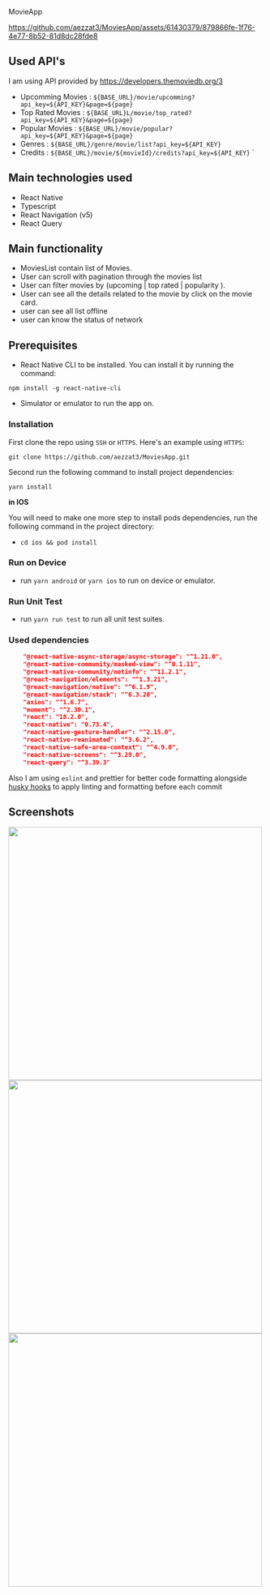 MovieApp

https://github.com/aezzat3/MoviesApp/assets/61430379/879866fe-1f76-4e77-8b52-81d8dc28fde8

## Used API's

I am using API provided by
https://developers.themoviedb.org/3

 - Upcomming Movies  : `${BASE_URL}/movie/upcomming?api_key=${API_KEY}&page=${page}`
 - Top Rated Movies : `${BASE_URL}L/movie/top_rated?api_key=${API_KEY}&page=${page}`
 - Popular Movies : `${BASE_URL}/movie/popular?api_key=${API_KEY}&page=${page}`
 - Genres : `${BASE_URL}/genre/movie/list?api_key=${API_KEY}`
 - Credits : `${BASE_URL}/movie/${movieId}/credits?api_key=${API_KEY}`
    `


## Main technologies used

- React Native
- Typescript
- React Navigation (v5)
- React Query

## Main functionality

- MoviesList contain list of Movies.
- User can scroll with pagination through the movies list
- User can filter movies by (upcoming | top rated | popularity ).
- User can see all the details related to the movie by click on the movie card.
- user can see all list offline
- user can know the status of network

## Prerequisites

- React Native CLI to be installed. You can install it by running the command:

`npm install -g react-native-cli`

- Simulator or emulator to run the app on.

### Installation

First clone the repo using `SSH` or `HTTPS`.
Here's an example using `HTTPS`:

`git clone https://github.com/aezzat3/MoviesApp.git`

Second run the following command to install project dependencies:

`yarn install`

**in IOS**

You will need to make one more step to install pods dependencies, run the following command in the project directory:

- `cd ios && pod install`

### Run on Device

- run `yarn android` or `yarn ios` to run on device or emulator.

### Run Unit Test

- run `yarn run test` to run all unit test suites.

### Used dependencies

```json
    "@react-native-async-storage/async-storage": "^1.21.0",
    "@react-native-community/masked-view": "^0.1.11",
    "@react-native-community/netinfo": "^11.2.1",
    "@react-navigation/elements": "^1.3.21",
    "@react-navigation/native": "^6.1.9",
    "@react-navigation/stack": "^6.3.20",
    "axios": "^1.6.7",
    "moment": "^2.30.1",
    "react": "18.2.0",
    "react-native": "0.73.4",
    "react-native-gesture-handler": "^2.15.0",
    "react-native-reanimated": "^3.6.2",
    "react-native-safe-area-context": "^4.9.0",
    "react-native-screens": "^3.29.0",
    "react-query": "^3.39.3"
```

Also I am using `eslint` and prettier for better code formatting alongside [husky hooks](https://github.com/typicode/husky) to apply linting and formatting before each commit

## Screenshots
<p float='left'>
<img src="https://github.com/aezzat3/MoviesApp/assets/61430379/9cfd5ff6-4bab-453a-b2f1-b0bcf89570ec" height="500" />
<img src="https://github.com/aezzat3/MoviesApp/assets/61430379/4567fd2f-5150-4dab-bb74-e3128934c2de" height="500" />
<img src="https://github.com/aezzat3/MoviesApp/assets/61430379/b994de27-a1b1-47b2-9186-1df2785950cb" height="500" />
<p/>

